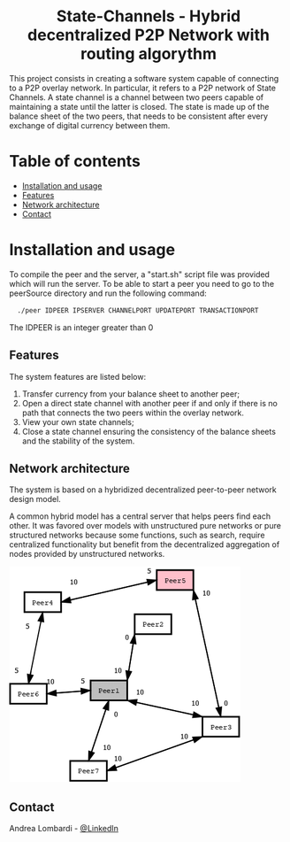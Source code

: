 <p align="center">
     <h1 align="center">State-Channels - Hybrid decentralized P2P Network with routing algorythm</h1>
</p>
This project consists in creating a software system capable of connecting to a P2P overlay network. In particular, it refers to a P2P network of State Channels.
A state channel is a channel between two peers capable of maintaining a state until the latter is closed. The state is made up of the balance sheet of the two peers, that needs to be consistent after every exchange of digital currency between them.

# Table of contents

- [Installation and usage](#installation-and-usage)
- [Features](#features)
- [Network architecture](#network-architecture)
- [Contact](#contact)


# Installation and usage

To compile the peer and the server, a "start.sh" script file was provided which will run the server. To be able to start a peer you need to go to the peerSource directory and run the following command:

```sh
  ./peer IDPEER IPSERVER CHANNELPORT UPDATEPORT TRANSACTIONPORT
```
The IDPEER is an integer greater than 0


## Features
The system features are listed below:
1. Transfer currency from your balance sheet to another peer;
2. Open a direct state channel with another peer if and only if there is no path that connects the two peers within the overlay network.
3. View your own state channels;
4. Close a state channel ensuring the consistency of the balance sheets and the stability of the system.

## Network architecture
The system is based on a hybridized decentralized peer-to-peer network design model.

A common hybrid model has a central server that helps peers find each other. It was favored over models with unstructured pure networks or pure structured networks because some functions, such as search, require centralized functionality but benefit from the decentralized aggregation of nodes provided by unstructured networks.

![Transaction example](img/transaction_example.gif)
## Contact

Andrea Lombardi - [@LinkedIn](https://www.linkedin.com/in/andrea-lombardi/)
